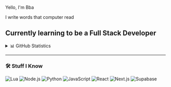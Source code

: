 Yello, I'm Bba  

I write words that computer read

Currently learning to be a **Full Stack Developer**  
---

<details>
  <summary>📊 GitHub Statistics</summary>
  <br />
  
  ![BBA's GitHub stats](https://github-readme-stats.vercel.app/api?username=bba5696&show_icons=true&theme=tokyonight)
  <br />
  ![Top Langs](https://github-readme-stats.vercel.app/api/top-langs/?username=bba5696&layout=compact&theme=tokyonight)

</details>

---

### 🛠️ Stuff I Know
![Lua](https://img.shields.io/badge/Lua-2C2D72?style=for-the-badge&logo=lua&logoColor=white)
![Node.js](https://img.shields.io/badge/Node.js-339933?style=for-the-badge&logo=nodedotjs&logoColor=white)
![Python](https://img.shields.io/badge/Python-3776AB?style=for-the-badge&logo=python&logoColor=white)
![JavaScript](https://img.shields.io/badge/JavaScript-F7DF1E?style=for-the-badge&logo=javascript&logoColor=black)
![React](https://img.shields.io/badge/React-20232A?style=for-the-badge&logo=react&logoColor=61DAFB)
![Next.js](https://img.shields.io/badge/Next.js-000000?style=for-the-badge&logo=nextdotjs&logoColor=white)
![Supabase](https://img.shields.io/badge/Supabase-3ECF8E?style=for-the-badge&logo=supabase&logoColor=white)

